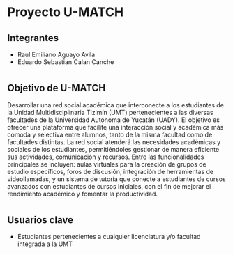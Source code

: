 # **Proyecto U-MATCH** 
## **Integrantes**  
- Raul Emiliano Aguayo Avila
- Eduardo Sebastian Calan Canche 
#
## **Objetivo de U-MATCH** 
Desarrollar una red social académica que interconecte a los estudiantes de la Unidad Multidisciplinaria Tizimín (UMT) pertenecientes a las diversas facultades de la Universidad Autónoma de Yucatán (UADY). El objetivo es ofrecer una plataforma que facilite una interacción social y académica más cómoda y selectiva entre alumnos, tanto de la misma facultad como de facultades distintas. La red social atenderá las necesidades académicas y sociales de los estudiantes, permitiéndoles gestionar de manera eficiente sus actividades, comunicación y recursos. Entre las funcionalidades principales se incluyen: aulas virtuales para la creación de grupos de estudio específicos, foros de discusión, integración de herramientas de videollamadas, y un sistema de tutoría que conecte a estudiantes de cursos avanzados con estudiantes de cursos iniciales, con el fin de mejorar el rendimiento académico y fomentar la productividad.
#
## **Usuarios clave** 
- Estudiantes pertenecientes a cualquier licenciatura y/o facultad integrada a la UMT

